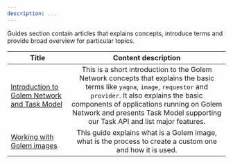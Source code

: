 ```yaml
---
description: ...
---
```



Guides section contain articles that explains concepts, introduce terms and provide broad overview for particular topics.

|Title                  |   Content  description  |
|-----------------------|:----------------------------------------:|
|[Introduction to Golem Network and Task Model](./task-model.md) | This is a short introduction to the Golem Network concepts that explains the basic terms like `yagna`, `image`, `requestor` and `provider`. It also explains the basic components of applications running on Golem Network and presents Task Model supporting our Task API and list major features. |
|[Working with Golem images](./golem-images-explained.md)   | This guide explains what is a Golem image, what is the process to create a custom one and how it is used.    |


